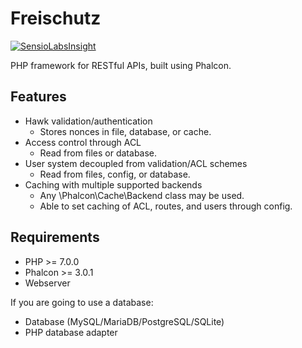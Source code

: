 Freischutz
==========
[![SensioLabsInsight](https://insight.sensiolabs.com/projects/f6cd23de-3b8f-4a48-a2d1-59aeee13f036/mini.png)](https://insight.sensiolabs.com/projects/f6cd23de-3b8f-4a48-a2d1-59aeee13f036)

PHP framework for RESTful APIs, built using Phalcon.

Features
--------

* Hawk validation/authentication
  * Stores nonces in file, database, or cache.
* Access control through ACL
  * Read from files or database.
* User system decoupled from validation/ACL schemes
  * Read from files, config, or database.
* Caching with multiple supported backends
  * Any \Phalcon\Cache\Backend class may be used.
  * Able to set caching of ACL, routes, and users through config.


Requirements
------------

* PHP >= 7.0.0
* Phalcon >= 3.0.1
* Webserver

If you are going to use a database:

* Database (MySQL/MariaDB/PostgreSQL/SQLite)
* PHP database adapter
